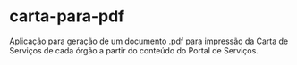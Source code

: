# carta-para-pdf
Aplicação para geração de um documento .pdf para impressão da Carta de Serviços de cada órgão a partir do conteúdo do Portal de Serviços.
